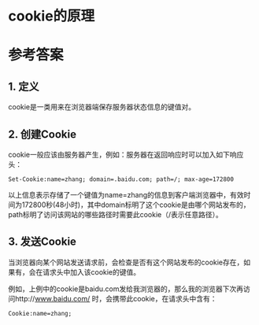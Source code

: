 # cookie的原理

# 参考答案

## 1. 定义
cookie是一类用来在浏览器端保存服务器状态信息的键值对。

## 2. 创建Cookie
cookie一般应该由服务器产生，例如：服务器在返回响应时可以加入如下响应头：


```
Set-Cookie:name=zhang; domain=.baidu.com; path=/; max-age=172800
```
以上信息表示存储了一个键值为name=zhang的信息到客户端浏览器中，有效时间为172800秒(48小时)，其中domain标明了这个cookie是由哪个网站发布的，path标明了访问该网站的哪些路径时需要此cookie（/表示任意路径）。

## 3. 发送Cookie
当浏览器向某个网站发送请求前，会检查是否有这个网站发布的cookie存在，如果有，会在请求头中加入该cookie的键值。

例如，上例中的cookie是baidu.com发给我浏览器的，那么我的浏览器下次再访问http://www.baidu.com/ 时，会携带此cookie，在请求头中含有：
```
Cookie:name=zhang;
```






